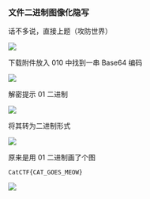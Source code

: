 ### 文件二进制图像化隐写

话不多说，直接上题（攻防世界）

![](https://pic1.imgdb.cn/item/67e8175f0ba3d5a1d7e689b4.png)

下载附件放入 010 中找到一串 Base64 编码

![](https://pic1.imgdb.cn/item/67e8176a0ba3d5a1d7e689b6.png)

解密提示 01 二进制

![](https://pic1.imgdb.cn/item/67e817850ba3d5a1d7e689be.png)

将其转为二进制形式

![](https://pic1.imgdb.cn/item/67e817980ba3d5a1d7e689c7.png)

原来是用 01 二进制画了个图

```
CatCTF{CAT_GOES_MEOW}
```

![](https://pic1.imgdb.cn/item/67e817ae0ba3d5a1d7e689cc.png)